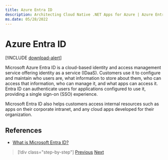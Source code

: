 ```yaml
---
title: Azure Entra ID
description: Architecting Cloud Native .NET Apps for Azure | Azure Entra ID
ms.date: 05/28/2022
---
```


# Azure Entra ID

[!INCLUDE [download-alert](../includes/download-alert.md)]

Microsoft Azure Entra ID is a cloud-based identity and access management service offering identity as a service (IDaaS). Customers use it to configure and maintain who users are, what information to store about them, who can access that information, who can manage it, and what apps can access it. Entra ID can authenticate users for applications configured to use it, providing a single sign-on (SSO) experience.

Microsoft Entra ID also helps customers access internal resources such as apps on their corporate intranet, and any cloud apps developed for their organization.

## References

- [What is Microsoft Entra ID?](/entra/fundamentals/whatis)

>[!div class="step-by-step"]
>[Previous](authentication-authorization.md)
>[Next](identity-server.md)

